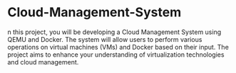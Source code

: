 # Cloud-Management-System
n this project, you will be developing a Cloud Management System using QEMU and Docker. The system will allow users to perform various operations on virtual machines (VMs) and Docker based on their input. The project aims to enhance your understanding of virtualization technologies and cloud management.
